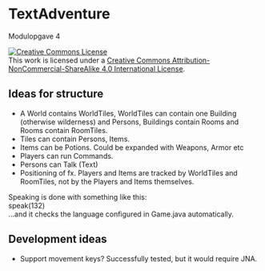 # TextAdventure
Modulopgave 4

<a rel="license" href="http://creativecommons.org/licenses/by-nc-sa/4.0/"><img alt="Creative Commons License" style="border-width:0" src="https://i.creativecommons.org/l/by-nc-sa/4.0/88x31.png" /></a><br />This work is licensed under a <a rel="license" href="http://creativecommons.org/licenses/by-nc-sa/4.0/">Creative Commons Attribution-NonCommercial-ShareAlike 4.0 International License</a>.

## Ideas for structure

- A World contains WorldTiles, WorldTiles can contain one Building (otherwise wilderness) and Persons, Buildings contain Rooms and Rooms contain RoomTiles.
- Tiles can contain Persons, Items.
- Items can be Potions. Could be expanded with Weapons, Armor etc
- Players can run Commands.
- Persons can Talk (Text)
- Positioning of fx. Players and Items are tracked by WorldTiles and RoomTiles, not by the Players and Items themselves.

Speaking is done with something like this:  
speak(132)  
...and it checks the language configured in Game.java automatically.

## Development ideas

- Support movement keys? Successfully tested, but it would require JNA.
